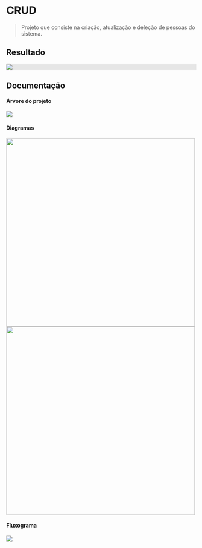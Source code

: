 # CRUD 

> Projeto que consiste na criação, atualização e deleção de pessoas do sistema. 

## Resultado
<img style="display: block;-webkit-user-select: none;margin: auto;background-color: hsl(0, 0%, 90%);" src="https://i.imgur.com/tbXjny9.gif">

## Documentação
#### Árvore do projeto
<img src= "https://i.ibb.co/YT2ZY6k/m-Diagram-Img.png">

#### Diagramas

<img src= "https://i.ibb.co/LNjV7r2/m-Enum-Diagram.png" height= 500>
<img src= "https://i.ibb.co/4mLRXKk/m-Models-Diagram.png" height= 500>

#### Fluxograma
<img src= "https://i.ibb.co/C6z5zy6/m-Flow-Diagram.png">


